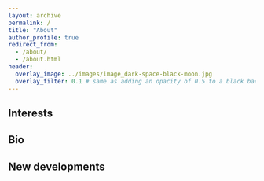 ```yaml
---
layout: archive
permalink: /
title: "About"
author_profile: true
redirect_from: 
  - /about/
  - /about.html
header:
  overlay_image: ../images/image_dark-space-black-moon.jpg
  overlay_filter: 0.1 # same as adding an opacity of 0.5 to a black background
---
```



## Interests


## Bio


## New developments




